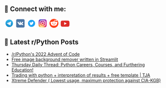 ## 🔎 Connect with me:
[<img src="https://github.com/bullbesh/bullbesh/blob/main/images/Telegram.png" width="32" height="32" />](https://t.me/bullbesh)
[<img src="https://github.com/bullbesh/bullbesh/blob/main/images/VK.png" width="32" height="32" />](https://vk.com/bullbesh)
[<img src="https://github.com/bullbesh/bullbesh/blob/main/images/Twitter.png" width="32" height="32" />](https://twitter.com/bullbesh1)
[<img src="https://github.com/bullbesh/bullbesh/blob/main/images/Instagram.png" width="32" height="32" />](https://www.instagram.com/bullbesh)
[<img src="https://github.com/bullbesh/bullbesh/blob/main/images/Reddit.png" width="32" height="32" />](https://www.reddit.com/user/bullbesh)
[<img src="https://github.com/bullbesh/bullbesh/blob/main/images/YouTube.png" width="32" height="32" />](https://www.youtube.com/channel/UCtfjRs6uzgq5mfm8S06WTcg)

## 📕 Latest r/Python Posts
<!-- BLOG-POST-LIST:START -->
- [/r/Python&#39;s 2022 Advent of Code](https://www.reddit.com/r/Python/comments/z9d1r8/rpythons_2022_advent_of_code/)
- [Free image background remover written in Streamlit](https://www.reddit.com/r/Python/comments/z9ajpe/free_image_background_remover_written_in_streamlit/)
- [Thursday Daily Thread: Python Careers, Courses, and Furthering Education!](https://www.reddit.com/r/Python/comments/z97v3z/thursday_daily_thread_python_careers_courses_and/)
- [Trading with python + interpretation of results + free template | TJA](https://www.reddit.com/r/Python/comments/z97ktl/trading_with_python_interpretation_of_results/)
- [Xtreme Defender &lpar; Lowest usage, maximum protection against CIA-KGB&rpar;](https://www.reddit.com/r/Python/comments/z96xqd/xtreme_defender_lowest_usage_maximum_protection/)
<!-- BLOG-POST-LIST:END -->
